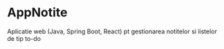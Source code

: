 # AppNotite
Aplicatie web (Java, Spring Boot, React) pt gestionarea notitelor si listelor de tip to-do
